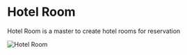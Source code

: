 # Hotel Room

Hotel Room is a master to create hotel rooms for reservation

<img class="screenshot" alt="Hotel Room" src="/docs/assets/img/hotels/hotel-room.png">
